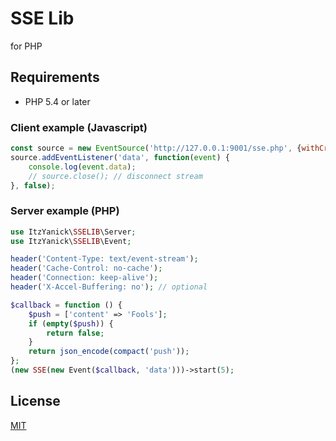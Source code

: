 SSE Lib
======

for PHP

## Requirements

* PHP 5.4 or later

### Client example (Javascript)

```Javascript
const source = new EventSource('http://127.0.0.1:9001/sse.php', {withCredentials:true});
source.addEventListener('data', function(event) {
    console.log(event.data);
    // source.close(); // disconnect stream
}, false);
```

### Server example (PHP)

```PHP
use ItzYanick\SSELIB\Server;
use ItzYanick\SSELIB\Event;

header('Content-Type: text/event-stream');
header('Cache-Control: no-cache');
header('Connection: keep-alive');
header('X-Accel-Buffering: no'); // optional

$callback = function () {
    $push = ['content' => 'Fools'];
    if (empty($push)) {
        return false;
    }
    return json_encode(compact('push'));
};
(new SSE(new Event($callback, 'data')))->start(5);
```

## License

[MIT](https://github.com/itzyanick/sselib/blob/master/LICENSE)
